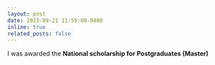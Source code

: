 ```yaml
---
layout: post
date: 2023-09-21 11:59:00-0400
inline: true
related_posts: false
---
```


I was awarded the **National scholarship for Postgraduates (Master)**
